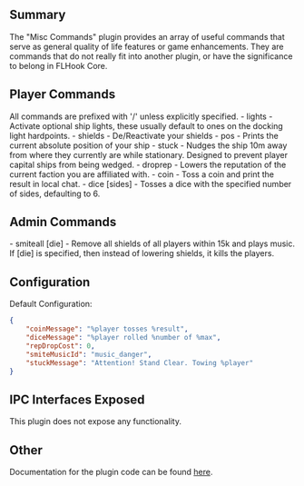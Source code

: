 ## Summary
The "Misc Commands" plugin provides an array of useful commands that serve as general quality of life features or game enhancements. They are commands that do not really fit into another plugin, or have the significance to belong in FLHook Core.

## Player Commands
All commands are prefixed with '/' unless explicitly specified.
\- lights - Activate optional ship lights, these usually default to ones on the docking light hardpoints.
\- shields - De/Reactivate your shields
\- pos - Prints the current absolute position of your ship
\- stuck - Nudges the ship 10m away from where they currently are while stationary. Designed to prevent player capital ships from being wedged.
\- droprep - Lowers the reputation of the current faction you are affiliated with. 
\- coin - Toss a coin and print the result in local chat.
\- dice [sides] - Tosses a dice with the specified number of sides, defaulting to 6.

## Admin Commands
\- smiteall [die] - Remove all shields of all players within 15k and plays music. If [die] is specified, then instead of lowering shields, it kills the players.

## Configuration
Default Configuration:
```json
{
    "coinMessage": "%player tosses %result",
    "diceMessage": "%player rolled %number of %max",
    "repDropCost": 0,
    "smiteMusicId": "music_danger",
    "stuckMessage": "Attention! Stand Clear. Towing %player"
}
```

## IPC Interfaces Exposed
This plugin does not expose any functionality.

## Other
Documentation for the plugin code can be found [here](group__MiscCommands.html).